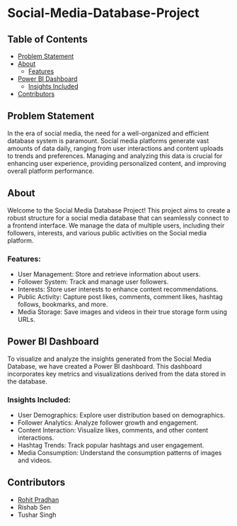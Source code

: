 # Social-Media-Database-Project


## Table of Contents
- [Problem Statement](#problem-statement)
- [About](#about)
  - [Features](#features)
- [Power BI Dashboard](#power-bi-dashboard)
  - [Insights Included](#insights-included)
- [Contributors](#contributors)

## Problem Statement

In the era of social media, the need for a well-organized and efficient database system is paramount. Social media platforms generate vast amounts of data daily, ranging from user interactions and content uploads to trends and preferences. Managing and analyzing this data is crucial for enhancing user experience, providing personalized content, and improving overall platform performance.

## About

Welcome to the Social Media Database Project! This project aims to create a robust structure for a social media database that can seamlessly connect to a frontend interface. We manage the data of multiple users, including their followers, interests, and various public activities on the Social media platform.

### Features:

- User Management: Store and retrieve information about users.
- Follower System: Track and manage user followers.
- Interests: Store user interests to enhance content recommendations.
- Public Activity: Capture post likes, comments, comment likes, hashtag follows, bookmarks, and more.
- Media Storage: Save images and videos in their true storage form using URLs.

## Power BI Dashboard

To visualize and analyze the insights generated from the Social Media Database, we have created a Power BI dashboard. This dashboard incorporates key metrics and visualizations derived from the data stored in the database.

### Insights Included:

- User Demographics: Explore user distribution based on demographics.
- Follower Analytics: Analyze follower growth and engagement.
- Content Interaction: Visualize likes, comments, and other content interactions.
- Hashtag Trends: Track popular hashtags and user engagement.
- Media Consumption: Understand the consumption patterns of images and videos.

## Contributors
- [Rohit Pradhan](#https://github.com/Rohit734)
- Rishab Sen
- Tushar Singh
